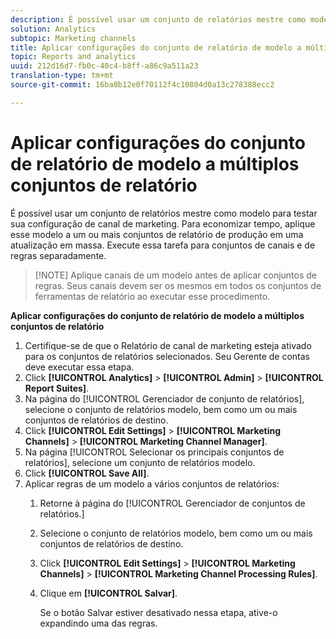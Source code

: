 ```yaml
---
description: É possível usar um conjunto de relatórios mestre como modelo para testar sua configuração de canal de marketing. Para economizar tempo, aplique esse modelo a um ou mais conjuntos de relatório de produção em uma atualização em massa. Execute essa tarefa para conjuntos de canais e de regras separadamente.
solution: Analytics
subtopic: Marketing channels
title: Aplicar configurações do conjunto de relatório de modelo a múltiplos conjuntos de relatório
topic: Reports and analytics
uuid: 212d16d7-fb0c-40c4-b8ff-a86c9a511a23
translation-type: tm+mt
source-git-commit: 16ba0b12e0f70112f4c10804d0a13c278388ecc2

---
```



# Aplicar configurações do conjunto de relatório de modelo a múltiplos conjuntos de relatório

É possível usar um conjunto de relatórios mestre como modelo para testar sua configuração de canal de marketing. Para economizar tempo, aplique esse modelo a um ou mais conjuntos de relatório de produção em uma atualização em massa. Execute essa tarefa para conjuntos de canais e de regras separadamente.

> [!NOTE] Aplique canais de um modelo antes de aplicar conjuntos de regras. Seus canais devem ser os mesmos em todos os conjuntos de ferramentas de relatório ao executar esse procedimento.

**Aplicar configurações do conjunto de relatório de modelo a múltiplos conjuntos de relatório**

1. Certifique-se de que o Relatório de canal de marketing esteja ativado para os conjuntos de relatórios selecionados. Seu Gerente de contas deve executar essa etapa.
1. Click **[!UICONTROL Analytics]** &gt; **[!UICONTROL Admin]** &gt; **[!UICONTROL Report Suites]**.
1.  Na página do [!UICONTROL Gerenciador de conjunto de relatórios], selecione o conjunto de relatórios modelo, bem como um ou mais conjuntos de relatórios de destino.
1. Click **[!UICONTROL Edit Settings]** &gt; **[!UICONTROL Marketing Channels]** &gt; **[!UICONTROL Marketing Channel Manager]**.
1. Na página [!UICONTROL Selecionar os principais conjuntos de relatórios], selecione um conjunto de relatórios modelo.
1. Click **[!UICONTROL Save All]**.
1. Aplicar regras de um modelo a vários conjuntos de relatórios:
   1. Retorne à página do [!UICONTROL Gerenciador de conjuntos de relatórios.]
   1. Selecione o conjunto de relatórios modelo, bem como um ou mais conjuntos de relatórios de destino.
   1. Click **[!UICONTROL Edit Settings]** &gt; **[!UICONTROL Marketing Channels]** &gt; **[!UICONTROL Marketing Channel Processing Rules]**.
   1. Clique em **[!UICONTROL Salvar]**.

      Se o botão Salvar estiver desativado nessa etapa, ative-o expandindo uma das regras.

